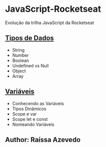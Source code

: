 # JavaScript-Rocketseat
Evolução da trilha JavaScript da Rocketseat

## [Tipos de Dados](https://github.com/Raii-Azevedo/JavaScript-Rocketseat/tree/master/Tipos%20de%20Dados)
- String
- Number
- Boolean
- Undefined vs Null
- Object
- Array

## [Variáveis](https://github.com/Raii-Azevedo/JavaScript-Rocketseat/tree/master/Vari%C3%A1veis)
- Conhecendo as Variáveis
- Tipos Dinâmicos
- Scope e var
- Scope let e const
- Nomeando Variáveis


## Author: Raíssa Azevedo



